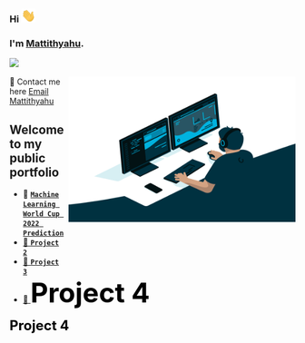 ### Hi <img src="Wave.gif" width="25px">
### I'm [Mattithyahu](https://mattithyahudata.github.io/devportfolio/#about).
![](https://visitor-badge.glitch.me/badge?page_id=MattithyahuData.MattithyahuData)

<img align="right" alt="GIF" src="Analyst.gif" width="400" height="256" /> 

💬 Contact me here   [Email Mattithyahu](mailto:mattithyahuowolabi@gmail.com)
 
## Welcome to my public portfolio

- 🔭 <code><a href="https://mattithyahudata.github.io/devportfolio/Project1.html" target="_blank" ><strong>Machine Learning World Cup 2022 Prediction</strong></code>
- 🔭 <code><a href="https://mattithyahudata.github.io/devportfolio/Project1.html" target="_blank" ><strong>Project 2</strong></code>
- 🔭 <code><a href="https://mattithyahudata.github.io/devportfolio/Project1.html" target="_blank" ><strong>Project 3</strong></code>
- 🔭 <a><font size="10" color='Black' href="https://mattithyahudata.github.io/devportfolio/Project1.html" target="_blank" ><strong>Project 4</font></strong>

<p><font size="5" color='Black' href="https://mattithyahudata.github.io/devportfolio/Project1.html" target="_blank"><strong> Project 4 </font></strong></p>

